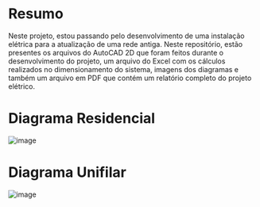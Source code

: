 # Resumo

Neste projeto, estou passando pelo desenvolvimento de uma instalação elétrica para a atualização de uma rede antiga. Neste repositório, estão presentes os arquivos do AutoCAD 2D que foram feitos durante o desenvolvimento do projeto, um arquivo do Excel com os cálculos realizados no dimensionamento do sistema, imagens dos diagramas e também um arquivo em PDF que contém um relatório completo do projeto elétrico.

# Diagrama Residencial 

![image](https://github.com/Rdisrael/Projeto-de-Instalacao-Eletrica-Residencial/assets/105133035/c27d3daf-33f4-42fd-a82f-5c73254043c6)

# Diagrama Unifilar 

![image](https://github.com/Rdisrael/Projeto-de-Instalacao-Eletrica-Residencial/assets/105133035/b1512d6f-c6cb-4d28-941b-77f5a484e9e4)
